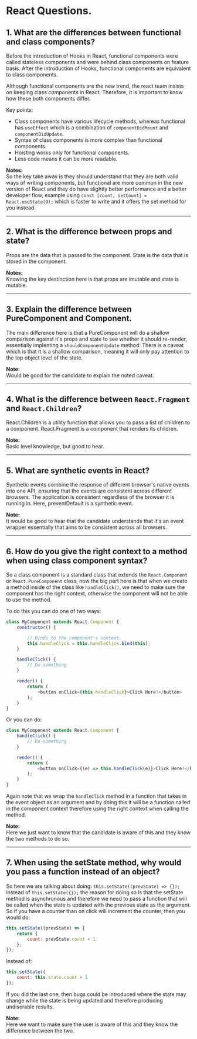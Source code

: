 # React Questions.

## 1. What are the differences between functional and class components?

Before the introduction of Hooks in React, functional components were called stateless components and were behind class components on feature basis. After the introduction of Hooks, functional components are equivalent to class components.

Although functional components are the new trend, the react team insists on keeping class components in React. Therefore, it is important to know how these both components differ.

Key points:

- Class components have various lifecycle methods, whereas functional has `useEffect` which is a combination of `componentDidMount` and `componentDidUpdate`.
- Syntax of class components is more complex than functional components.
- Hoisting works only for functional components.
- Less code means it can be more readable.


**Notes:**  
So the key take away is they should understand that they are both valid ways of writing components, but functional are more common in the new version of React and they do have slightly better performance and a better developer flow, example using `const [count, setCount] = React.useState(0);` which is faster to write and it offers the set method for you instead.

---


## 2. What is the difference between props and state?

Props are the data that is passed to the component. State is the data that is stored in the component.

**Notes:**  
Knowing the key destinction here is that props are imutable and state is mutable.

---

## 3. Explain the difference between PureComponent and Component.

The main difference here is that a PureComponent will do a shallow comparison against it's props and state to see whether it should re-render, essentially implenting a `shouldComponentUpdate` method. There is a caveat which is that it is a shallow comparison, meaning it will only pay attention to the top object level of the state.

**Note:**  
Would be good for the candidate to explain the noted caveat.

---

## 4. What is the difference between `React.Fragment` and `React.Children`?

React.Children is a utility function that allows you to pass a list of children to a component. React.Fragment is a component that renders its children.

**Note:**  
Basic level knowledge, but good to hear.

---

## 5. What are synthetic events in React?

Synthetic events combine the response of different browser's native events into one API, ensuring that the events are consistent across different browsers. The application is consistent regardless of the browser it is running in. Here, preventDefault is a synthetic event.

**Note:**  
It would be good to hear that the candidate understands that it's an event wrapper essentially that aims to be consistent across all browsers.

---

## 6. How do you give the right context to a method when using class component syntax?

So a class component is a standard class that extends the `React.Component` or `React.PureComponent` class, now the big part here is that when we create a method inside of the class like `handleClick()`, we need to make sure the component has the right context, otherwise the component will not be able to use the method.

To do this you can do one of two ways:

```javascript
class MyComponent extends React.Component {
	constructor() {

		// Binds to the component's context.
		this.handleClick = this.handleClick.bind(this);
	}

	handleClick() {
		// Do something
	}

	render() {
		return (
			<button onClick={this.handleClick}>Click Here!</button>
		);
	}
}
```

Or you can do:

```javascript
class MyComponent extends React.Component {
	handleClick() {
		// Do something
	}

	render() {
		return (
			<button onClick={(e) => this.handleClick(e)}>Click Here!</button>
		);
	}
}
```

Again note that we wrap the `handleClick` method in a function that takes in the event object as an argument and by doing this it will be a function called in the component context therefore using the right context when calling the method.

**Note:**  
Here we just want to know that the candidate is aware of this and they know the two methods to do so.

---

## 7. When using the setState method, why would you pass a function instead of an object?

So here we are talking about doing: `this.setState((prevState) => {});` instead of `this.setState({});` the reason for doing so is that the setState method is asynchronous and therefore we need to pass a function that will be called when the state is updated with the previous state as the argument. So if you have a counter than on click will increment the counter, then you would do:

```javascript
this.setState((prevState) => {
	return {
		count: prevState.count + 1
	};
});
```

Instead of:

```javascript
this.setState({
	count: this.state.count + 1
});
```

If you did the last one, then bugs could be introduced where the state may change while the state is being updated and therefore producing undiserable results.

**Note:**  
Here we want to make sure the user is aware of this and they know the difference between the two.